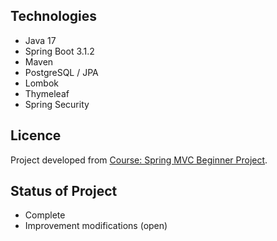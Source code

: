 ## Technologies
- Java 17
- Spring Boot 3.1.2
- Maven
- PostgreSQL / JPA
- Lombok
- Thymeleaf
- Spring Security

## Licence
Project developed from [Course: Spring MVC Beginner Project]([https://www.youtube.com/playlist?list=PL82C6-O4XrHfX-kHudgC4cPfMy6QPaF-H](https://www.youtube.com/playlist?list=PL82C6-O4XrHejlASdecIsroNEbZFYo_X1)).

## Status of Project
- Complete
- Improvement modifications (open)
